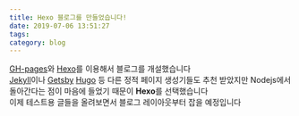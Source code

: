 ```yaml
---
title: Hexo 블로그를 만들었습니다!
date: 2019-07-06 13:51:27
tags: 
category: blog
---
```

  
[GH-pages](https://pages.github.com)와 [Hexo](https://hexo.io)를 이용해서 블로그를 개설했습니다  
[Jekyll](https://jekyllrb.com)이나 [Getsby](https://www.gatsbyjs.org) [Hugo](https://gohugo.io) 등 다른 정적 페이지 생성기들도 추천 받았지만 Nodejs에서 돌아간다는 점이 마음에 들었기 때문이 **Hexo**를 선택했습니다  
이제 테스트용 글들을 올려보면서 블로그 레이아웃부터 잡을 예정입니다  
  